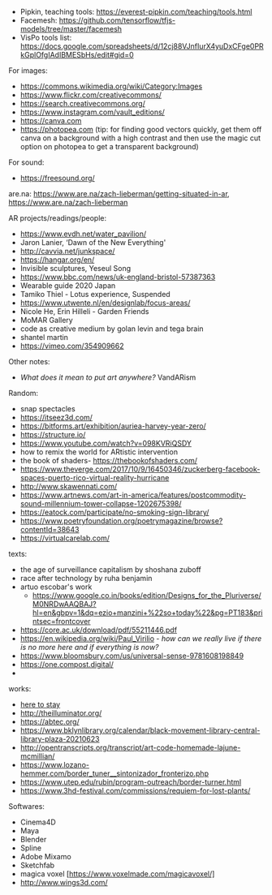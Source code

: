 - Pipkin, teaching tools: https://everest-pipkin.com/teaching/tools.html 
- Facemesh: https://github.com/tensorflow/tfjs-models/tree/master/facemesh
- VisPo tools list: https://docs.google.com/spreadsheets/d/12cj88VJnfIurX4yuDxCFge0PRkGplOfgIAdIBMESbHs/edit#gid=0

For images:
- https://commons.wikimedia.org/wiki/Category:Images
- https://www.flickr.com/creativecommons/
- https://search.creativecommons.org/
- https://www.instagram.com/vault_editions/
- https://canva.com 
- https://photopea.com 
(tip: for finding good vectors quickly, get them off canva on a background with a high contrast and then use the magic cut option on photopea to get a transparent background)



For sound:
- https://freesound.org/

are.na: https://www.are.na/zach-lieberman/getting-situated-in-ar, https://www.are.na/zach-lieberman

AR projects/readings/people:

- https://www.evdh.net/water_pavilion/
- Jaron Lanier, ‘Dawn of the New Everything'
- http://cavvia.net/junkspace/
- https://hangar.org/en/
- Invisible sculptures, Yeseul Song
- https://www.bbc.com/news/uk-england-bristol-57387363
- Wearable guide 2020 Japan
- Tamiko Thiel - Lotus experience, Suspended
- https://www.utwente.nl/en/designlab/focus-areas/
- Nicole He, Erin Hilleli - Garden Friends
- MoMAR Gallery
- code as creative medium by golan levin and tega brain
- shantel martin
- https://vimeo.com/354909662

Other notes:
- _What does it mean to put art anywhere?_ VandARism

Random:
- snap spectacles
- https://itseez3d.com/
- https://bitforms.art/exhibition/auriea-harvey-year-zero/
- https://structure.io/
- https://www.youtube.com/watch?v=098KVRiQSDY
- how to remix the world for ARtistic intervention
- the book of shaders- https://thebookofshaders.com/
- https://www.theverge.com/2017/10/9/16450346/zuckerberg-facebook-spaces-puerto-rico-virtual-reality-hurricane
- http://www.skawennati.com/
- https://www.artnews.com/art-in-america/features/postcommodity-sound-millennium-tower-collapse-1202675398/
- https://eatock.com/participate/no-smoking-sign-library/
- https://www.poetryfoundation.org/poetrymagazine/browse?contentId=38643
- https://virtualcarelab.com/

texts:
- the age of surveillance capitalism by shoshana zuboff
- race after technology by ruha benjamin
- artuo escobar's work
  -   https://www.google.co.in/books/edition/Designs_for_the_Pluriverse/M0NRDwAAQBAJ?hl=en&gbpv=1&dq=ezio+manzini+%22so+today%22&pg=PT183&printsec=frontcover
- https://core.ac.uk/download/pdf/55211446.pdf
- https://en.wikipedia.org/wiki/Paul_Virilio - _how can we really live if there is no more here and if everything is now?_
- https://www.bloomsbury.com/us/universal-sense-9781608198849
- https://one.compost.digital/
- 

works:
- [here to stay](https://www.chinatownartbrigade.org/#:~:text=Here%20to%20Stay%20(NYC),community%20resilience%20in%20NYC's%20Chinatown.)
- http://theilluminator.org/
- https://abtec.org/
- https://www.bklynlibrary.org/calendar/black-movement-library-central-library-plaza-20210623
- http://opentranscripts.org/transcript/art-code-homemade-lajune-mcmillian/
- https://www.lozano-hemmer.com/border_tuner__sintonizador_fronterizo.php 
- https://www.utep.edu/rubin/program-outreach/border-turner.html
- https://www.3hd-festival.com/commissions/requiem-for-lost-plants/

Softwares:
- Cinema4D
- Maya
- Blender
- Spline
- Adobe Mixamo
- Sketchfab 
- magica voxel [https://www.voxelmade.com/magicavoxel/]
- http://www.wings3d.com/
